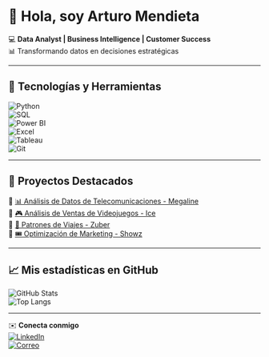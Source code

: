 
<!--
**artiie5/artiie5** is a ✨ _special_ ✨ repository because its `README.md` (this file) appears on your GitHub profile. -->

# 👋 Hola, soy Arturo Mendieta  

💻 **Data Analyst | Business Intelligence | Customer Success**  
📊 Transformando datos en decisiones estratégicas  

---

## 🚀 Tecnologías y Herramientas  
![Python](https://img.shields.io/badge/Python-3776AB?logo=python&logoColor=white)  
![SQL](https://img.shields.io/badge/SQL-4479A1?logo=postgresql&logoColor=white)  
![Power BI](https://img.shields.io/badge/Power%20BI-F2C811?logo=power-bi&logoColor=black)  
![Excel](https://img.shields.io/badge/Excel-217346?logo=microsoft-excel&logoColor=white)  
![Tableau](https://img.shields.io/badge/Tableau-E97627?logo=tableau&logoColor=white)  
![Git](https://img.shields.io/badge/Git-F05032?logo=git&logoColor=white)  

---

## 📂 Proyectos Destacados  
🔹 [📊 Análisis de Datos de Telecomunicaciones - Megaline](https://github.com/artiie5/proyecto-megaline)  
🔹 [🎮 Análisis de Ventas de Videojuegos - Ice](https://github.com/artiie5/proyecto-ice)  
🔹 [🚕 Patrones de Viajes - Zuber](https://github.com/artiie5/proyecto-zuber)  
🔹 [🎟️ Optimización de Marketing - Showz](https://github.com/artiie5/proyecto-showz)  

---

## 📈 Mis estadísticas en GitHub  
![GitHub Stats](https://github-readme-stats.vercel.app/api?username=artiie5&show_icons=true&theme=tokyonight)  
![Top Langs](https://github-readme-stats.vercel.app/api/top-langs/?username=artiie5&layout=compact&theme=tokyonight)  

---

✉️ **Conecta conmigo**  
[![LinkedIn](https://img.shields.io/badge/LinkedIn-0A66C2?logo=linkedin&logoColor=white)](https://linkedin.com/in/arturo-mendieta)  
[![Correo](https://img.shields.io/badge/Email-D14836?logo=gmail&logoColor=white)](mailto:artiiemendieta@gmail.com)  
